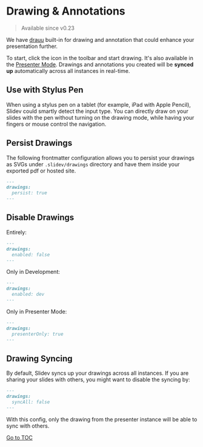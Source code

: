 # Drawing & Annotations

> Available since v0.23

We have [drauu](https://github.com/antfu/drauu) built-in for drawing and annotation that could enhance your presentation further.

To start, click the <carbon-pen class="inline-icon-btn"/> icon in the toolbar and start drawing. It's also available in the [Presenter Mode](guide/presenter-mode). Drawings and annotations you created will be **synced up** automatically across all instances in real-time.

<Tweet id="1424027510342250499" />

## Use with Stylus Pen

When using a stylus pen on a tablet (for example, iPad with Apple Pencil), Slidev could smartly detect the input type. You can directly draw on your slides with the pen without turning on the drawing mode, while having your fingers or mouse control the navigation.

## Persist Drawings

The following frontmatter configuration allows you to persist your drawings as SVGs under `.slidev/drawings` directory and have them inside your exported pdf or hosted site.

```md
---
drawings: 
  persist: true
---
```

## Disable Drawings

Entirely:

```md
---
drawings: 
  enabled: false
---
```

Only in Development:

```md
---
drawings: 
  enabled: dev
---
```

Only in Presenter Mode:

```md
---
drawings: 
  presenterOnly: true
---
```

## Drawing Syncing

By default, Slidev syncs up your drawings across all instances. If you are sharing your slides with others, you might want to disable the syncing by:

```md
---
drawings: 
  syncAll: false
---
```

With this config, only the drawing from the presenter instance will be able to sync with others.


<span style='float: footnote;'><a href="../index.html#toc">Go to TOC</a></span>
